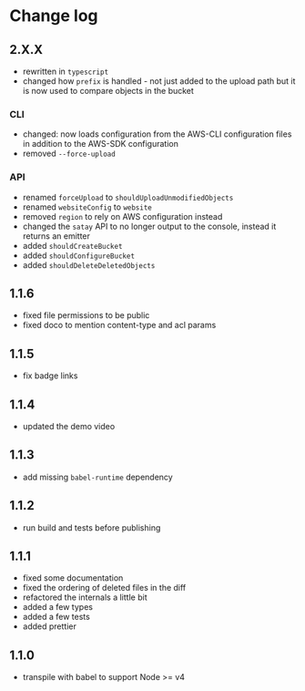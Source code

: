 # Change log

## 2.X.X

- rewritten in `typescript`
- changed how `prefix` is handled - not just added to the upload path but it is now used to compare objects in the bucket

### CLI

- changed: now loads configuration from the AWS-CLI configuration files in addition to the AWS-SDK configuration
- removed `--force-upload`

### API

- renamed `forceUpload` to `shouldUploadUnmodifiedObjects`
- renamed `websiteConfig` to `website`
- removed `region` to rely on AWS configuration instead
- changed the `satay` API to no longer output to the console, instead it returns an emitter
- added `shouldCreateBucket`
- added `shouldConfigureBucket`
- added `shouldDeleteDeletedObjects`

## 1.1.6

- fixed file permissions to be public
- fixed doco to mention content-type and acl params

## 1.1.5

- fix badge links

## 1.1.4

- updated the demo video

## 1.1.3

- add missing `babel-runtime` dependency

## 1.1.2

- run build and tests before publishing

## 1.1.1

- fixed some documentation
- fixed the ordering of deleted files in the diff
- refactored the internals a little bit
- added a few types
- added a few tests
- added prettier

## 1.1.0

- transpile with babel to support Node >= v4
